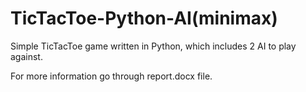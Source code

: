 # TicTacToe-Python-AI(minimax)
 Simple TicTacToe game written in Python, which includes 2 AI to play against.

 For more information go through report.docx file.


